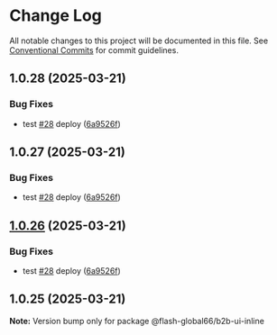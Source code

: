 # Change Log

All notable changes to this project will be documented in this file.
See [Conventional Commits](https://conventionalcommits.org) for commit guidelines.

## 1.0.28 (2025-03-21)


### Bug Fixes

* test [#28](https://github.com/Flash-Global66/b2b-ui-framework/issues/28) deploy ([6a9526f](https://github.com/Flash-Global66/b2b-ui-framework/commit/6a9526f986d683e05284d289c3022e35e1c7a590))





## 1.0.27 (2025-03-21)


### Bug Fixes

* test [#28](https://github.com/Flash-Global66/b2b-ui-framework/issues/28) deploy ([6a9526f](https://github.com/Flash-Global66/b2b-ui-framework/commit/6a9526f986d683e05284d289c3022e35e1c7a590))





## [1.0.26](https://github.com/Flash-Global66/b2b-ui-framework/compare/@flash-global66/b2b-ui-inline@1.0.25...@flash-global66/b2b-ui-inline@1.0.26) (2025-03-21)


### Bug Fixes

* test [#28](https://github.com/Flash-Global66/b2b-ui-framework/issues/28) deploy ([6a9526f](https://github.com/Flash-Global66/b2b-ui-framework/commit/6a9526f986d683e05284d289c3022e35e1c7a590))





## 1.0.25 (2025-03-21)

**Note:** Version bump only for package @flash-global66/b2b-ui-inline
